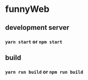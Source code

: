 # funnyWeb

## development server

### `yarn start` or `npm start`

## build

### `yarn run build` or `npm run build`